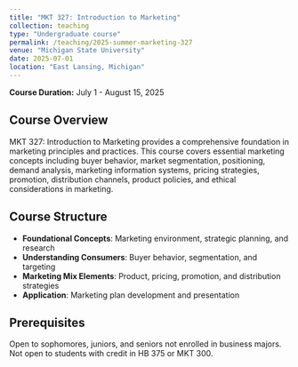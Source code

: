 ```yaml
---
title: "MKT 327: Introduction to Marketing"
collection: teaching
type: "Undergraduate course"
permalink: /teaching/2025-summer-marketing-327
venue: "Michigan State University"
date: 2025-07-01
location: "East Lansing, Michigan"
---
```


**Course Duration:** July 1 - August 15, 2025

## Course Overview

MKT 327: Introduction to Marketing provides a comprehensive foundation in marketing principles and practices. This course covers essential marketing concepts including buyer behavior, market segmentation, positioning, demand analysis, marketing information systems, pricing strategies, promotion, distribution channels, product policies, and ethical considerations in marketing.

## Course Structure

* **Foundational Concepts**: Marketing environment, strategic planning, and research
* **Understanding Consumers**: Buyer behavior, segmentation, and targeting
* **Marketing Mix Elements**: Product, pricing, promotion, and distribution strategies
* **Application**: Marketing plan development and presentation

## Prerequisites

Open to sophomores, juniors, and seniors not enrolled in business majors. Not open to students with credit in HB 375 or MKT 300.